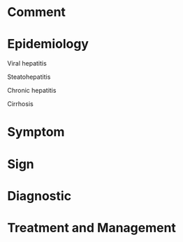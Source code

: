 # Comment

# Epidemiology

Viral hepatitis

Steatohepatitis

Chronic hepatitis

Cirrhosis

# Symptom

# Sign

# Diagnostic

# Treatment and Management
